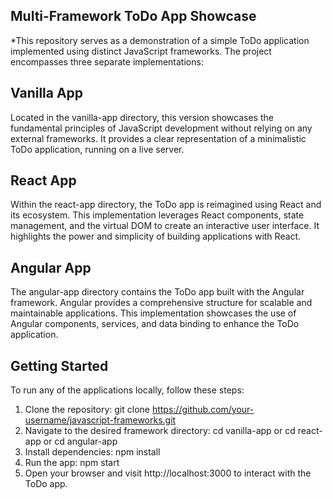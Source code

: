 ## Multi-Framework ToDo App Showcase

*This repository serves as a demonstration of a simple ToDo application implemented using distinct JavaScript frameworks. The project encompasses three separate implementations:

## Vanilla App

Located in the vanilla-app directory, this version showcases the fundamental principles of JavaScript development without relying on any external frameworks. It provides a clear representation of a minimalistic ToDo application, running on a live server.

## React App

Within the react-app directory, the ToDo app is reimagined using React and its ecosystem. This implementation leverages React components, state management, and the virtual DOM to create an interactive user interface. It highlights the power and simplicity of building applications with React.

## Angular App

The angular-app directory contains the ToDo app built with the Angular framework. Angular provides a comprehensive structure for scalable and maintainable applications. This implementation showcases the use of Angular components, services, and data binding to enhance the ToDo application.

## Getting Started

To run any of the applications locally, follow these steps:
1. Clone the repository: git clone https://github.com/your-username/javascript-frameworks.git
2. Navigate to the desired framework directory: cd vanilla-app or cd react-app or cd angular-app
3. Install dependencies: npm install
4. Run the app: npm start
5. Open your browser and visit http://localhost:3000 to interact with the ToDo app.
